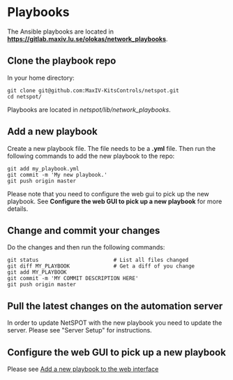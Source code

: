# Playbooks

The Ansible playbooks are located in **https://gitlab.maxiv.lu.se/olokas/network_playbooks**.

## Clone the playbook repo

In your home directory:

    git clone git@github.com:MaxIV-KitsControls/netspot.git
    cd netspot/

Playbooks are located in *netspot/lib/network_playbooks*.

## Add a new playbook

Create a new playbook file. The file needs to be a **.yml** file. Then run the following commands to add the new playbook to the repo:

    git add my_playbook.yml
    git commit -m 'My new playbook.'
    git push origin master

Please note that you need to configure the web gui to pick up the new playbook. See **Configure the web GUI to pick up a new playbook** for more details.

## Change and commit your changes

Do the changes and then run the following commands:

    git status                        # List all files changed
    git diff MY_PLAYBOOK              # Get a diff of you change
    git add MY_PLAYBOOK
    git commit -m 'MY COMMIT DESCRIPTION HERE'
    git push origin master

## Pull the latest changes on the automation server

In order to update NetSPOT with the new playbook you need to update the server. Please see "Server Setup" for instructions.

## Configure the web GUI to pick up a new playbook

Please see [Add a new playbook to the web interface](netspotweb)

